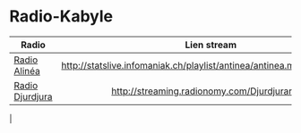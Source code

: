 # Radio-Kabyle
| Radio        | Lien stream           | Description  |
|----------|:-------------:|------:|
|[Radio Alinéa](http://www.brtvconnect.com/page/radio.html)  |http://statslive.infomaniak.ch/playlist/antinea/antinea.mp3/playlist.m3u|
| [Radio Djurdjura](https://fr-fr.facebook.com/radiodjurdjura) |http://streaming.radionomy.com/Djurdjuraradio| |
|
